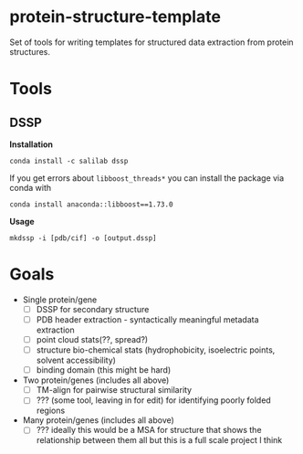 # protein-structure-template
Set of tools for writing templates for structured data extraction from protein structures.


# Tools

## DSSP

__Installation__

```
conda install -c salilab dssp
```

If you get errors about `libboost_threads*` you can install the package via conda with 

```
conda install anaconda::libboost==1.73.0
```

__Usage__

```
mkdssp -i [pdb/cif] -o [output.dssp]
```


# Goals

- Single protein/gene
    - [ ] DSSP for secondary structure
    - [ ] PDB header extraction - syntactically meaningful metadata extraction
    - [ ] point cloud stats(??, spread?)
    - [ ] structure bio-chemical stats (hydrophobicity, isoelectric points, solvent accessibility)
    - [ ] binding domain (this might be hard)
- Two protein/genes (includes all above)
	- [ ] TM-align for pairwise structural similarity
	- [ ] ??? (some tool, leaving in for edit) for identifying poorly folded regions
- Many protein/genes (includes all above)
    - [ ] ??? ideally this would be a MSA for structure that shows the relationship between them all but this is a full scale project I think